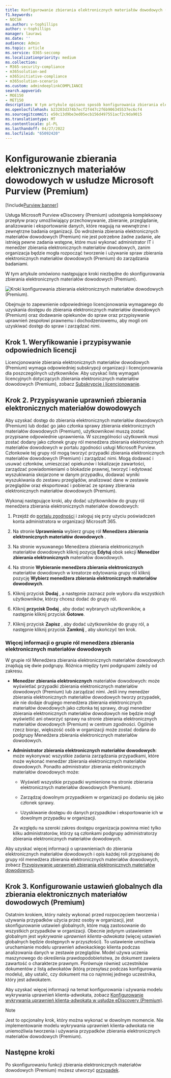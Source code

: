 ```yaml
---
title: Konfigurowanie zbierania elektronicznych materiałów dowodowych (Premium) w usłudze Microsoft Purview
f1.keywords:
- NOCSH
ms.author: v-tophillips
author: v-tophillips
manager: laurawi
ms.date: ''
audience: Admin
ms.topic: article
ms.service: O365-seccomp
ms.localizationpriority: medium
ms.collection:
- M365-security-compliance
- m365solution-aed
- m365initiative-compliance
- m365solution-scenario
ms.custom: admindeeplinkCOMPLIANCE
search.appverid:
- MOE150
- MET150
description: W tym artykule opisano sposób konfigurowania zbierania elektronicznych materiałów dowodowych (Premium), aby można było rozpocząć tworzenie spraw i zarządzanie nimi. Opisano w nim również wymagane subskrypcje i licencjonowanie firmy Microsoft. Po wykonaniu kilku szybkich kroków narzędzie eDiscovery (Premium) jest gotowe do użycia.
ms.openlocfilehash: b23203d374b7ecf2f447c2f6b906345537ec6cf4
ms.sourcegitcommit: e50c13d9be3ed05ecb156d497551acf2c9da9015
ms.translationtype: MT
ms.contentlocale: pl-PL
ms.lasthandoff: 04/27/2022
ms.locfileid: "65092420"
---
```

# <a name="set-up-microsoft-purview-ediscovery-premium"></a>Konfigurowanie zbierania elektronicznych materiałów dowodowych w usłudze Microsoft Purview (Premium)

[!include[Purview banner](../includes/purview-rebrand-banner.md)]

Usługa Microsoft Purview eDiscovery (Premium) udostępnia kompleksowy przepływ pracy umożliwiający przechowywanie, zbieranie, przeglądanie, analizowanie i eksportowanie danych, które reagują na wewnętrzne i zewnętrzne badania organizacji. Do wdrożenia zbierania elektronicznych materiałów dowodowych (Premium) nie jest potrzebne żadne zadanie, ale istnieją pewne zadania wstępne, które musi wykonać administrator IT i menedżer zbierania elektronicznych materiałów dowodowych, zanim organizacja będzie mogła rozpocząć tworzenie i używanie spraw zbierania elektronicznych materiałów dowodowych (Premium) do zarządzania badaniami.

W tym artykule omówiono następujące kroki niezbędne do skonfigurowania zbierania elektronicznych materiałów dowodowych (Premium).

![Kroki konfigurowania zbierania elektronicznych materiałów dowodowych (Premium).](../media/set-up-advanced-ediscovery.png)

Obejmuje to zapewnienie odpowiedniego licencjonowania wymaganego do uzyskania dostępu do zbierania elektronicznych materiałów dowodowych (Premium) oraz dodawanie opiekunów do spraw oraz przypisywanie uprawnień zespołowi prawnemu i dochodzeniowemu, aby mogli oni uzyskiwać dostęp do spraw i zarządzać nimi.

## <a name="step-1-verify-and-assign-appropriate-licenses"></a>Krok 1. Weryfikowanie i przypisywanie odpowiednich licencji

Licencjonowanie zbierania elektronicznych materiałów dowodowych (Premium) wymaga odpowiedniej subskrypcji organizacji i licencjonowania dla poszczególnych użytkowników. Aby uzyskać listę wymagań licencyjnych dotyczących zbierania elektronicznych materiałów dowodowych (Premium), zobacz [Subskrypcje i licencjonowanie](overview-ediscovery-20.md#subscriptions-and-licensing).

## <a name="step-2-assign-ediscovery-permissions"></a>Krok 2. Przypisywanie uprawnień zbierania elektronicznych materiałów dowodowych

Aby uzyskać dostęp do zbierania elektronicznych materiałów dowodowych (Premium) lub dodać go jako członka sprawy zbierania elektronicznych materiałów dowodowych (Premium), użytkownikowi muszą zostać przypisane odpowiednie uprawnienia. W szczególności użytkownik musi zostać dodany jako członek grupy ról menedżera zbierania elektronicznych materiałów dowodowych w portalu zgodności usługi Microsoft Purview. Członkowie tej grupy ról mogą tworzyć przypadki zbierania elektronicznych materiałów dowodowych (Premium) i zarządzać nimi. Mogą dodawać i usuwać członków, umieszczać opiekunów i lokalizacje zawartości, zarządzać powiadomieniami o blokadzie prawnej, tworzyć i edytować wyszukiwania skojarzone w danym przypadku, dodawać wyniki wyszukiwania do zestawu przeglądów, analizować dane w zestawie przeglądów oraz eksportować i pobierać ze sprawy zbierania elektronicznych materiałów dowodowych (Premium).

Wykonaj następujące kroki, aby dodać użytkowników do grupy ról menedżera zbierania elektronicznych materiałów dowodowych:

1. Przejdź do <a href="https://go.microsoft.com/fwlink/p/?linkid=2173597" target="_blank">portalu zgodności</a> i zaloguj się przy użyciu poświadczeń konta administratora w organizacji Microsoft 365.

2. Na stronie **Uprawnienia** wybierz grupę ról **Menedżera zbierania elektronicznych materiałów dowodowych** .

3. Na stronie wysuwanego Menedżera zbierania elektronicznych materiałów dowodowych kliknij pozycję **Edytuj** obok sekcji **Menedżer zbierania elektronicznych** materiałów dowodowych.

4. Na stronie **Wybieranie menedżera zbierania elektronicznych** materiałów dowodowych w kreatorze edytowania grupy ról kliknij pozycję **Wybierz menedżera zbierania elektronicznych materiałów dowodowych**.

5. Kliknij przycisk **Dodaj** , a następnie zaznacz pole wyboru dla wszystkich użytkowników, którzy chcesz dodać do grupy ról.

6. Kliknij **przycisk Dodaj** , aby dodać wybranych użytkowników, a następnie kliknij przycisk **Gotowe**.

7. Kliknij przycisk **Zapisz** , aby dodać użytkowników do grupy ról, a następnie kliknij przycisk **Zamknij** , aby ukończyć ten krok.

### <a name="more-information-about-the-ediscovery-manager-role-group"></a>Więcej informacji o grupie ról menedżera zbierania elektronicznych materiałów dowodowych

W grupie ról Menedżera zbierania elektronicznych materiałów dowodowych znajdują się dwie podgrupy. Różnica między tymi podgrupami zależy od zakresu.

- **Menedżer zbierania elektronicznych** materiałów dowodowych: może wyświetlać przypadki zbierania elektronicznych materiałów dowodowych (Premium) lub zarządzać nimi. Jeśli inny menedżer zbierania elektronicznych materiałów dowodowych tworzy przypadek, ale nie dodaje drugiego menedżera zbierania elektronicznych materiałów dowodowych jako członka tej sprawy, drugi menedżer zbierania elektronicznych materiałów dowodowych nie będzie mógł wyświetlić ani otworzyć sprawy na stronie zbierania elektronicznych materiałów dowodowych (Premium) w centrum zgodności. Ogólnie rzecz biorąc, większość osób w organizacji może zostać dodana do podgrupy Menedżera zbierania elektronicznych materiałów dowodowych.

- **Administrator zbierania elektronicznych materiałów dowodowych**: może wykonywać wszystkie zadania zarządzania przypadkami, które może wykonać menedżer zbierania elektronicznych materiałów dowodowych. Ponadto administrator zbierania elektronicznych materiałów dowodowych może:

  - Wyświetl wszystkie przypadki wymienione na stronie zbierania elektronicznych materiałów dowodowych (Premium).
  
  - Zarządzaj dowolnym przypadkiem w organizacji po dodaniu się jako członek sprawy.

  - Uzyskiwanie dostępu do danych przypadków i eksportowanie ich w dowolnym przypadku w organizacji.

  Ze względu na szeroki zakres dostępu organizacja powinna mieć tylko kilku administratorów, którzy są członkami podgrupy administratorzy zbierania elektronicznych materiałów dowodowych.

Aby uzyskać więcej informacji o uprawnieniach do zbierania elektronicznych materiałów dowodowych i opis każdej roli przypisanej do grupy ról menedżera zbierania elektronicznych materiałów dowodowych, zobacz [Przypisywanie uprawnień zbierania elektronicznych materiałów dowodowych](assign-ediscovery-permissions.md).

## <a name="step-3-configure-global-settings-for-ediscovery-premium"></a>Krok 3. Konfigurowanie ustawień globalnych dla zbierania elektronicznych materiałów dowodowych (Premium)

Ostatnim krokiem, który należy wykonać przed rozpoczęciem tworzenia i używania przypadków użycia przez osoby w organizacji, jest skonfigurowanie ustawień globalnych, które mają zastosowanie do wszystkich przypadków w organizacji. Obecnie jedynym ustawieniem globalnym jest *wykrywanie uprawnień klienta-adwokata* (więcej ustawień globalnych będzie dostępnych w przyszłości). To ustawienie umożliwia uruchamianie modelu uprawnień adwokackiego klienta podczas analizowania danych w zestawie przeglądów. Model używa uczenia maszynowego do określenia prawdopodobieństwa, że dokument zawiera zawartość o charakterze prawnym. Porównuje również uczestników dokumentów z listą adwokatów (którą przesyłasz podczas konfigurowania modelu), aby ustalić, czy dokument ma co najmniej jednego uczestnika, który jest adwokatem.

Aby uzyskać więcej informacji na temat konfigurowania i używania modelu wykrywania uprawnień klienta-adwokata, zobacz [Konfigurowanie wykrywania uprawnień klienta-adwokata w usłudze eDiscovery (Premium)](attorney-privilege-detection.md).

> [!NOTE]
> Jest to opcjonalny krok, który można wykonać w dowolnym momencie. Nie implementowanie modelu wykrywania uprawnień klienta-adwokata nie uniemożliwia tworzenia i używania przypadków zbierania elektronicznych materiałów dowodowych (Premium).

## <a name="next-steps"></a>Następne kroki

Po skonfigurowaniu funkcji zbierania elektronicznych materiałów dowodowych (Premium) możesz utworzyć [przypadek](create-and-manage-advanced-ediscoveryv2-case.md).